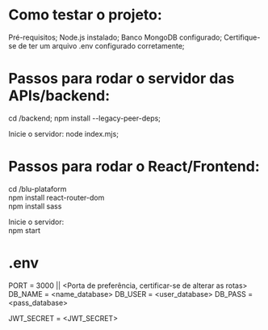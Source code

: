 # Como testar o projeto:

Pré-requisitos;
Node.js instalado;
Banco MongoDB configurado;
Certifique-se de ter um arquivo .env configurado corretamente;

# Passos para rodar o servidor das APIs/backend:

cd /backend;
npm install --legacy-peer-deps;

Inicie o servidor:
node index.mjs;

# Passos para rodar o React/Frontend:

cd /blu-plataform  
npm install react-router-dom  
npm install sass  

Inicie o servidor:  
npm start  

# .env
PORT = 3000 || <Porta de preferência, certificar-se de alterar as rotas>
DB_NAME = <name_database>
DB_USER = <user_database>
DB_PASS = <pass_database>

JWT_SECRET = <JWT_SECRET>
